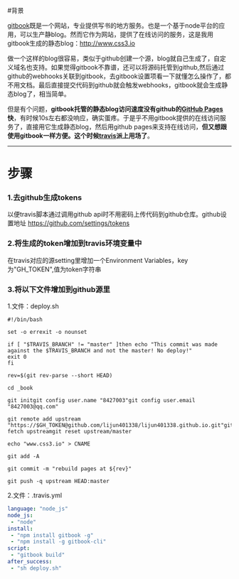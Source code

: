 #背景

[gitbook](https://www.gitbook.com/)既是一个网站，专业提供写书的地方服务。也是一个基于node平台的应用，可以生产静blog。然而它作为网站，提供了在线访问的服务，这是我用gitbook生成的静态blog：http://www.css3.io

做一个这样的blog很容易，类似于github创建一个源，blog就自己生成了，自定义域名也支持。如果觉得gitbook不靠谱，还可以将源码托管到github,然后通过github的webhooks关联到gitbook，去gitbook设置项看一下就懂怎么操作了，都不用文档。最后直接提交代码到github就会触发webhooks，gitbook就会生成静态blog了，相当简单。

但是有个问题，**gitbook托管的静态blog访问速度没有github的[GitHub Pages](https://pages.github.com/)快**，有时候10s左右都没响应，确实蛋疼。于是乎不用gitbook提供的在线访问服务了，直接用它生成静态blog，然后用github pages来支持在线访问，**但又想跟使用gitbook一样方便。这个时候[travis](https://travis-ci.org/)派上用场了**。

---

# 步骤
### 1.去github生成tokens

以便travis脚本通过调用github api时不用密码上传代码到github仓库。github设置地址
https://github.com/settings/tokens

### 2.将生成的token增加到travis环境变量中
在travis对应的源setting里增加一个Environment Variables，key为"GH_TOKEN",值为token字符串

### 3.将以下文件增加到github源里

1.文件：deploy.sh

```shell
#!/bin/bash

set -o errexit -o nounset

if [ "$TRAVIS_BRANCH" != "master" ]then echo "This commit was made against the $TRAVIS_BRANCH and not the master! No deploy!" 
exit 0
fi

rev=$(git rev-parse --short HEAD)

cd _book

git initgit config user.name "8427003"git config user.email "8427003@qq.com"

git remote add upstream "https://$GH_TOKEN@github.com/lijun401338/lijun401338.github.io.git"git fetch upstreamgit reset upstream/master

echo "www.css3.io" > CNAME

git add -A

git commit -m "rebuild pages at ${rev}"

git push -q upstream HEAD:master

```


2.文件：.travis.yml

```yml
language: "node_js"
node_js:
 - "node"
install:
 - "npm install gitbook -g"
 - "npm install -g gitbook-cli"
script:
 - "gitbook build"
after_success:
 - "sh deploy.sh"

```